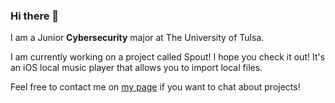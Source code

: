 ### Hi there 👋

I am a Junior **Cybersecurity** major at The University of Tulsa.

I am currently working on a project called Spout! I hope you check it out! It's an iOS local  music player that allows you to import local files.

Feel free to contact me on [my page](https://jtw7615.github.io) if you want to chat about projects!
